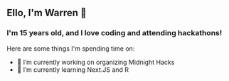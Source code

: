 ## Ello, I'm Warren 👋
### I'm 15 years old, and I love coding and attending hackathons!

Here are some things I'm spending time on:
- 🔭 I’m currently working on organizing Midnight Hacks
- 🌱 I’m currently learning Next.JS and R

<!--
**NebuDev14/NebuDev14** is a ✨ _special_ ✨ repository because its `README.md` (this file) appears on your GitHub profile.

Here are some ideas to get you started:

- 👯 I’m looking to collaborate on ...
- 🤔 I’m looking for help with ...
- 💬 Ask me about ...
- 📫 How to reach me: ...
- 😄 Pronouns: ...
- ⚡ Fun fact: ...
-->
